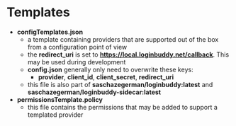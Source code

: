 # Templates

- **configTemplates.json**
  - a template containing providers that are supported out of the box from a configuration point of view
  - the **redirect_uri** is set to **https://local.loginbuddy.net/callback**. This may be used during development
  - **config.json** generally only need to overwrite these keys:
    - **provider**, **client_id**, **client_secret**, **redirect_uri**
  - this file is also part of **saschazegerman/loginbuddy:latest** and **saschazegerman/loginbuddy-sidecar:latest**
- **permissionsTemplate.policy**
  - this file contains the permissions that may be added to support a templated provider
